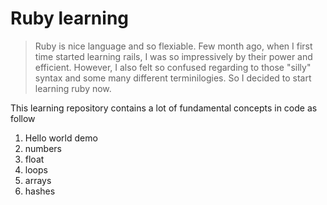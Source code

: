 # Ruby learning
> Ruby is nice language and so flexiable. Few month ago, when I first time started learning rails, I was so impressively by their power and efficient.
> However, I also felt so confused regarding to those "silly" syntax and some many different terminilogies. So I decided to start learning ruby now.

This learning repository contains a lot of fundamental concepts in code as follow
1. Hello world demo
2. numbers
3. float
4. loops
5. arrays
6. hashes 

